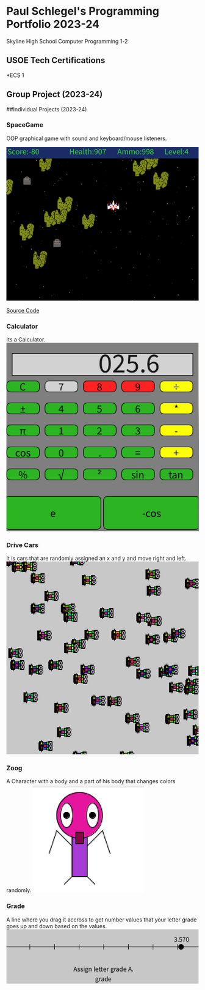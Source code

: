 # Paul Schlegel's Programming Portfolio 2023-24
Skyline High School Computer Programming 1-2

## USOE Tech Certifications
*ECS 1


## Group Project (2023-24)

##Individual Projects (2023-24)

### SpaceGame
OOP graphical game with sound and keyboard/mouse listeners.

![Gameplay](https://github.com/jakelikebeans/programmingportfolio/blob/main/images/SG1.png?raw=true)

[Source Code]()

### Calculator
Its a Calculator.
![Gameplay](https://github.com/jakelikebeans/programmingportfolio/blob/main/images/Calculator.png?raw=true)

### Drive Cars
It is cars that are randomly assigned an x and y and move right and left.
![Gameplay](https://github.com/jakelikebeans/programmingportfolio/blob/main/images/Drive%20Cars%202.png?raw=true)

### Zoog
A Character with a body and a part of his body that changes colors randomly. 
![Gameplay](https://github.com/jakelikebeans/programmingportfolio/blob/main/images/Zoog.png?raw=true)

### Grade
A line where you drag it accross to get number values that your letter grade goes up and down based on the values.
![Gameplay](https://github.com/jakelikebeans/programmingportfolio/blob/main/images/Grade.png?raw=true)
